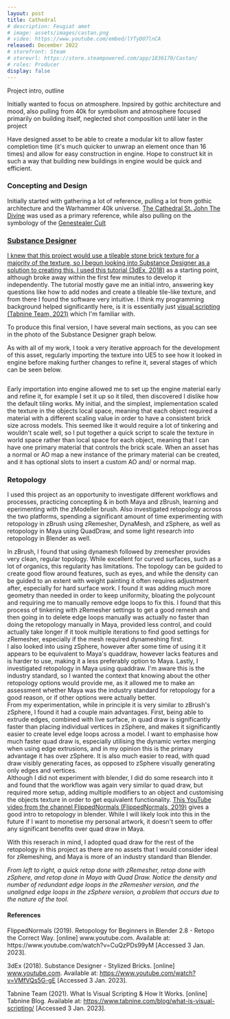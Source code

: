```yaml
---
layout: post
title: Cathedral
# description: Feugiat amet 
# image: assets/images/castan.png
# video: https://www.youtube.com/embed/lYTyDO7lnCA
released: December 2022
# storefront: Steam
# storeurl: https://store.steampowered.com/app/1836170/Castan/
# roles: Producer
display: false
---
```

Project intro, outline

Initially wanted to focus on atmosphere. 
Inpsired by gothic architecture and mood, also pulling from 40k for symbolism and atmosphere
focused primarily on building itself, neglected shot composition until later in the project

Have designed asset to be able to create a modular kit to allow faster completion time (it's much quicker to unwrap an element once than 16 times) and allow for easy construction in engine. Hope to construct kit in such a way that building new buildings in engine would be quick and efficient.

<h3>Concepting and Design</h3>
Initially started with gathering a lot of reference, pulling a lot from gothic architecture and the Warhammer 40k universe. <a href="https://www.stjohndivine.org/">The Cathedral St. John The Divine</a> was used as a primary reference, while also pulling on the symbology of the <a href="">Genestealer Cult
<div class="box alt">
	<div class ="column">
		<div class="row">
			<div class="4u"><span class="image fit"><img src="{{ site.baseurl }}\assets\images\Cathedral\Cathedral_Blockout_Progress_1.png" alt="" /></span></div>
			<div class="4u"><span class="image fit"><img src="{{ site.baseurl }}\assets\images\Cathedral\Cathedral_Blockout_Progress_2.png" alt="" /></span></div>
			<div class="4u"><span class="image fit"><img src="{{ site.baseurl }}\assets\images\Cathedral\Cathedral_Blockout_Progress_4.png" alt="" /></span></div>
			<div class="4u"><span class="image fit"><img src="{{ site.baseurl }}\assets\images\Cathedral\Cathedral_Blockout_Progress_6.png" alt="" /></span></div>
			<div class="4u"><span class="image fit"><img src="{{ site.baseurl }}\assets\images\Cathedral\Lighting_2.png" alt="" /></span></div>
			<div class="4u"><span class="image fit"><img src="{{ site.baseurl }}\assets\images\Cathedral\Lighting_1.png" alt="" /></span></div>
		</div>
	</div>
</div>

<h3>Substance Designer</h3>
I knew that this project would use a tileable stone brick texture for a majority of the texture, so I begun looking into Substance Designer as a solution to creating this. I used <a href="https://www.youtube.com/watch?v=VMfVQs5G-gE">this tutorial (3dEx, 2018)</a> as a starting point, although broke away within the first few minutes to develop it independently. The tutorial mostly gave me an initial intro, answering key questions like how to add nodes and create a tileable tile-like texture, and from there I found the software very intuitive. I think my programming background helped significantly here, is it is essentially just <a href="https://www.tabnine.com/blog/what-is-visual-scripting/">visual scripting (Tabnine Team, 2021)</a> which I'm familiar with. 

To produce this final version, I have several main sections, as you can see in the photo of the Substance Designer graph below.
<span class="image fit"><img src="{{ site.baseurl }}\assets\images\Cathedral\Stone_Graph.png" alt="" /></span>

As with all of my work, I took a very iterative approach for the development of this asset, regularly importing the texture into UE5 to see how it looked in engine before making further changes to refine it, several stages of which can be seen below.

<div class="box alt">
	<div class="row">
		<div class="4u"><span class="image fit"><img src="{{ site.baseurl }}\assets\images\Cathedral\Tileable_Bricks_1.png" alt="" /></span></div>
		<div class="4u"><span class="image fit"><img src="{{ site.baseurl }}\assets\images\Cathedral\Tileable_Bricks_3.png" alt="" /></span></div>
		<div class="4u$"><span class="image fit"><img src="{{ site.baseurl }}\assets\images\Cathedral\Tileable_Bricks_5.png" alt="" /></span></div>
	</div>
</div>


Early importation into engine allowed me to set up the engine material early and refine it, for example I set it up so it tiled, then discovered I dislike how the default tiling works. My initial, and the simplest, implementation scaled the texture in the objects local space, meaning that each object required a material with a different scaling value in order to have a consistent brick size across models. This seemed like it would require a lot of tinkering and wouldn't scale well, so I put together a quick script to scale the texture in world space rather than local space for each object, meaning that I can have one primary material that controls the brick scale. When an asset has a normal or AO map a new instance of the primary material can be created, and it has optional slots to insert a custom AO and/ or normal map.
<span class="image fit"><img src="{{ site.baseurl }}\assets\images\Cathedral\Primary_Mat.png" alt="" /></span>

<h3>Retopology</h3>
I used this project as an opportunity to investigate different workflows and processes, practicing concepting & in both Maya and zBrush, learning and eperimenting with the zModeller brush. Also investigated retopology across the two platforms, spending a significant amount of time experimenting with retopology in zBrush using zRemesher, DynaMesh, and zSphere, as well as retopology in Maya using QuadDraw, and some light research into retopology in Blender as well. 

In zBrush, I found that using dynamesh followed by zremesher provides very clean, regular topology. While excellent for curved surfaces, such as a lot of organics, this regularity has limitations. The topology can be guided to create good flow around features, such as eyes, and while the density can be guided to an extent with weight painting it often requires adjustment after, especially for hard surface work. I found it was adding much more geometry than needed in order to keep uniformity, bloating the polycount and requiring me to manually remove edge loops to fix this. I found that this process of tinkering with zRemesher settings to get a good remesh and then going in to delete edge loops manually was actually no faster than doing the retopology manually in Maya, provided less control, and could actually take longer if it took multiple iterations to find good settings for zRemesher, especially if the mesh required dynameshing first. <br>
I also looked into using zSphere, however after some time of using it it appears to be equivalent to Maya's quaddraw, however lacks features and is harder to use, making it a less preferably option to Maya.
Lastly, I investigated retopology in Maya using quaddraw. I'm aware this is the industry standard, so I wanted the context that knowing about the other retopology options would provide me, as it allowed me to make an assessment whether Maya was the industry standard for retopology for a good reason, or if other options were actually better. <br>
From my experimentation, while in principle it is very similar to zBrush's zSphere, I found it had a couple main advantages. First, being able to extrude edges, combined with live surface, in quad draw is significantly faster than placing individual vertices in zSphere, and makes it significantly easier to create level edge loops across a model. I want to emphasise how much faster quad draw is, especially utilising the dynamic vertex merging when using edge extrusions, and in my opinion this is the primary advantage it has over zSphere. It is also much easier to read, with quad draw visibly generating faces, as opposed to zSphere visually generating only edges and vertices.<br>
Although I did not experiment with blender, I did do some research into it and found that the workflow was again very similar to quad draw, but required more setup, adding multiple modifiers to an object and customising the objects texture in order to get equivalent functionality. <a href="https://www.youtube.com/watch?v=CuQzPDs99yM">This YouTube video from the channel FlippedNormals (FlippedNormals, 2019)</a> gives a good intro to retopology in blender. While I will likely look into this in the future if I want to monetise my personal artwork, it doesn't seem to offer any significant benefits over quad draw in Maya.

With this reserach in mind, I adopted quad draw for the rest of the retopology in this project as there are no assets that I would consider ideal for zRemeshing, and Maya is more of an industry standard than Blender.

<div class = "box alt">
    <div class="row">
		<div class="4u"><span class="image fit"><img src="{{ site.baseurl }}\assets\images\Cathedral\Cathedral_Main_Window_Retop_1.png" alt="" /></span></div>
		<div class="4u"><span class="image fit"><img src="{{ site.baseurl }}\assets\images\Cathedral\Cathedral_Main_Window_Retop_2.png" alt="" /></span></div>
		<div class="4u$"><span class="image fit"><img src="{{ site.baseurl }}\assets\images\Cathedral\Cathedral_Main_Window_Retop_3.png" alt="" /></span></div>
	</div>
    <i> From left to right, a quick retop done with zRemesher, retop done with zSphere, and retop done in Maya with Quad Draw. Notice the density and number of redundant edge loops in the zRemesher version, and the unaligned edge loops in the zSphere version, a problem that occurs due to the nature of the tool.</i>
</div>

<h4>References</h4>
FlippedNormals (2019). Retopology for Beginners in Blender 2.8 - Retopo the Correct Way. [online] www.youtube.com. Available at: https://www.youtube.com/watch?v=CuQzPDs99yM [Accessed 3 Jan. 2023].

‌3dEx (2018). Substance Designer - Stylized Bricks. [online] www.youtube.com. Available at: https://www.youtube.com/watch?v=VMfVQs5G-gE [Accessed 3 Jan. 2023].

Tabnine Team (2021). What Is Visual Scripting & How It Works. [online] Tabnine Blog. Available at: https://www.tabnine.com/blog/what-is-visual-scripting/ [Accessed 3 Jan. 2023].